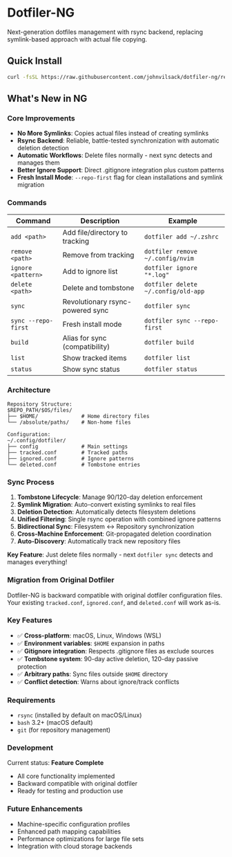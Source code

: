 # Dotfiler-NG

Next-generation dotfiles management with rsync backend, replacing symlink-based approach with actual file copying.

## Quick Install

```bash
curl -fsSL https://raw.githubusercontent.com/johnvilsack/dotfiler-ng/refs/heads/main/install.sh | bash
```

## What's New in NG

### Core Improvements
- **No More Symlinks**: Copies actual files instead of creating symlinks
- **Rsync Backend**: Reliable, battle-tested synchronization with automatic deletion detection
- **Automatic Workflows**: Delete files normally - next sync detects and manages them
- **Better Ignore Support**: Direct .gitignore integration plus custom patterns
- **Fresh Install Mode**: `--repo-first` flag for clean installations and symlink migration

### Commands

| Command | Description | Example |
|---------|-------------|---------|
| `add <path>` | Add file/directory to tracking | `dotfiler add ~/.zshrc` |
| `remove <path>` | Remove from tracking | `dotfiler remove ~/.config/nvim` |
| `ignore <pattern>` | Add to ignore list | `dotfiler ignore "*.log"` |
| `delete <path>` | Delete and tombstone | `dotfiler delete ~/.config/old-app` |
| `sync` | Revolutionary rsync-powered sync | `dotfiler sync` |
| `sync --repo-first` | Fresh install mode | `dotfiler sync --repo-first` |
| `build` | Alias for sync (compatibility) | `dotfiler build` |
| `list` | Show tracked items | `dotfiler list` |
| `status` | Show sync status | `dotfiler status` |

### Architecture

```
Repository Structure:
$REPO_PATH/$OS/files/
├── $HOME/              # Home directory files  
└── /absolute/paths/    # Non-home files

Configuration:
~/.config/dotfiler/
├── config              # Main settings
├── tracked.conf        # Tracked paths
├── ignored.conf        # Ignore patterns  
└── deleted.conf        # Tombstone entries
```

### Sync Process

1. **Tombstone Lifecycle**: Manage 90/120-day deletion enforcement
2. **Symlink Migration**: Auto-convert existing symlinks to real files
3. **Deletion Detection**: Automatically detects filesystem deletions
4. **Unified Filtering**: Single rsync operation with combined ignore patterns
5. **Bidirectional Sync**: Filesystem ↔ Repository synchronization
6. **Cross-Machine Enforcement**: Git-propagated deletion coordination
7. **Auto-Discovery**: Automatically track new repository files

**Key Feature**: Just delete files normally - next `dotfiler sync` detects and manages everything!

### Migration from Original Dotfiler

Dotfiler-NG is backward compatible with original dotfiler configuration files. Your existing `tracked.conf`, `ignored.conf`, and `deleted.conf` will work as-is.

### Key Features

- ✅ **Cross-platform**: macOS, Linux, Windows (WSL)
- ✅ **Environment variables**: `$HOME` expansion in paths
- ✅ **Gitignore integration**: Respects .gitignore files as exclude sources
- ✅ **Tombstone system**: 90-day active deletion, 120-day passive protection
- ✅ **Arbitrary paths**: Sync files outside `$HOME` directory
- ✅ **Conflict detection**: Warns about ignore/track conflicts

### Requirements

- `rsync` (installed by default on macOS/Linux)
- `bash` 3.2+ (macOS default)
- `git` (for repository management)

### Development

Current status: **Feature Complete**
- All core functionality implemented
- Backward compatible with original dotfiler
- Ready for testing and production use

### Future Enhancements

- Machine-specific configuration profiles
- Enhanced path mapping capabilities
- Performance optimizations for large file sets
- Integration with cloud storage backends